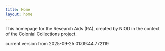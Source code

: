 ```yaml
---
title: Home
layout: home
---
```


This homepage for the Research Aids (RA), created by NIOD in the context of the Colonial Collections project. 


current version from 2025-09-25 01:09:44.772119